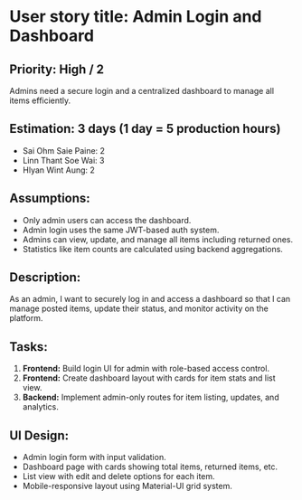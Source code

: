 # User story title: Admin Login and Dashboard

## Priority: High / 2

Admins need a secure login and a centralized dashboard to manage all items efficiently.

## Estimation: 3 days (1 day = 5 production hours)

* Sai Ohm Saie Paine: 2
* Linn Thant Soe Wai: 3
* Hlyan Wint Aung: 2

## Assumptions:

* Only admin users can access the dashboard.
* Admin login uses the same JWT-based auth system.
* Admins can view, update, and manage all items including returned ones.
* Statistics like item counts are calculated using backend aggregations.

## Description:

As an admin, I want to securely log in and access a dashboard so that I can manage posted items, update their status, and monitor activity on the platform.

## Tasks:

1. **Frontend:** Build login UI for admin with role-based access control.
2. **Frontend:** Create dashboard layout with cards for item stats and list view.
3. **Backend:** Implement admin-only routes for item listing, updates, and analytics.

## UI Design:

* Admin login form with input validation.
* Dashboard page with cards showing total items, returned items, etc.
* List view with edit and delete options for each item.
* Mobile-responsive layout using Material-UI grid system.

